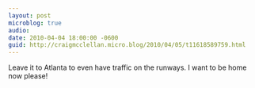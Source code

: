 ```yaml
---
layout: post
microblog: true
audio: 
date: 2010-04-04 18:00:00 -0600
guid: http://craigmcclellan.micro.blog/2010/04/05/t11618589759.html
---
```

Leave it to Atlanta to even have traffic on the runways. I want to be home now please!
